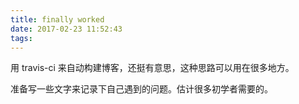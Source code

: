 ```yaml
---
title: finally worked
date: 2017-02-23 11:52:43
tags:
---
```

用 travis-ci 来自动构建博客，还挺有意思，这种思路可以用在很多地方。

准备写一些文字来记录下自己遇到的问题。估计很多初学者需要的。
